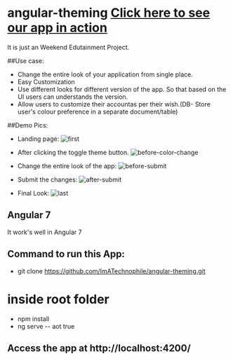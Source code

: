 # angular-theming [Click here to see our app in action](https://imatechnophile.github.io/angular-theming/)

It is just an Weekend Edutainment Project. 

##Use case:
* Change the entire look of your application from single place.
* Easy Customization
* Use different looks for different version of the app. So that based on the UI users can understands the version.
* Allow users to customize their accountas per their wish.(DB- Store user's colour preference in a separate document/table)

##Demo Pics:
* Landing page:
![first](https://user-images.githubusercontent.com/35361302/87854049-80827a00-c92c-11ea-8fb6-0b9ab5aa89f9.png)

* After clicking the toggle theme button.
![before-color-change](https://user-images.githubusercontent.com/35361302/87854051-86785b00-c92c-11ea-87c1-dac94f967bf5.png)

* Change the entire look of the app:
![before-submit](https://user-images.githubusercontent.com/35361302/87854055-8bd5a580-c92c-11ea-915c-48ee8ef2102e.png)

* Submit the changes:
![after-submit](https://user-images.githubusercontent.com/35361302/87854057-9001c300-c92c-11ea-97bf-9088b595792c.png)

* Final Look:
![last](https://user-images.githubusercontent.com/35361302/87854059-92fcb380-c92c-11ea-887c-bf473c99b396.png)

## Angular 7

It work's well in Angular 7

## Command to run this App:
* git clone https://github.com/ImATechnophile/angular-theming.git
# inside root folder
* npm install
* ng serve -- aot true

## Access the app at http://localhost:4200/
